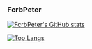 ### FcrbPeter

[![FcrbPeter's GitHub stats](https://github-readme-stats.vercel.app/api?username=FcrbPeter&show_icons=true&hide_rank=true&theme=dark)](https://github.com/anuraghazra/github-readme-stats)

[![Top Langs](https://github-readme-stats.vercel.app/api/top-langs/?username=FcrbPeter&hide=css,html&theme=dark)](https://github.com/anuraghazra/github-readme-stats)

<!--
**FcrbPeter/FcrbPeter** is a ✨ _special_ ✨ repository because its `README.md` (this file) appears on your GitHub profile.

Here are some ideas to get you started:

- 🔭 I’m currently working on ...
- 🌱 I’m currently learning ...
- 👯 I’m looking to collaborate on ...
- 🤔 I’m looking for help with ...
- 💬 Ask me about ...
- 📫 How to reach me: ...
- 😄 Pronouns: ...
- ⚡ Fun fact: ...
-->
